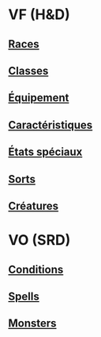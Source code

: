 # VF (H&D)

## [Races](races_hd.md)

## [Classes](classes_hd.md)

## [Équipement](equipment_hd.md)

## [Caractéristiques](abilities_hd.md)

## [États spéciaux](conditions_hd.md)

## [Sorts](spells_hd.md)

## [Créatures](monsters_hd.md)

# VO (SRD)

## [Conditions](conditions_vo.md)

## [Spells](spells_vo.md)

## [Monsters](monsters_vo.md)
